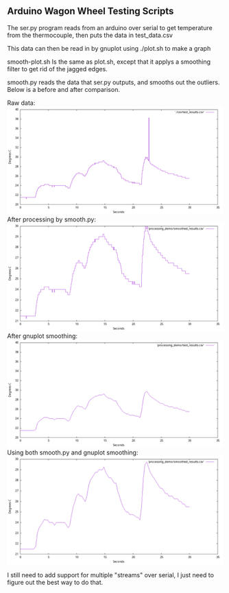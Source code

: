 ## Arduino Wagon Wheel Testing Scripts

The ser.py program reads from an arduino over serial to get temperature from the thermocouple, then puts the data in test_data.csv

This data can then be read in by gnuplot using ./plot.sh to make a graph

smooth-plot.sh Is the same as plot.sh, except that it applys a smoothing filter to get rid of the jagged edges.

smooth.py reads the data that ser.py outputs, and smooths out the outliers. Below is a before and after comparison.


Raw data:
![preprocessed out.png](./processing_demo/out.png)
After processing by smooth.py:
![first processed out.png](./processing_demo/pre-gnuplot-filter.png)
After gnuplot smoothing:
![processed out.png](./processing_demo/processed-out.png)
Using both smooth.py and gnuplot smoothing:
![double processed out.png](./processing_demo/gnuplot-and-smoothpy-out.png)


I still need to add support for multiple "streams" over serial, I just need to figure out the best way to do that.
